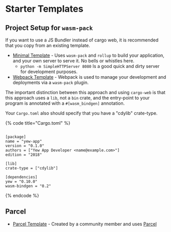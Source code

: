 # Starter Templates

## Project Setup for `wasm-pack`

If you want to use a JS Bundler instead of cargo web, it is recommended that you copy from an existing template.

* [Minimal Template](https://github.com/yewstack/yew-wasm-pack-minimal) - Uses `wasm-pack` and `rollup` to build your application, and your own server to serve it. No bells or whistles here.
  * `python -m SimpleHTTPServer 8080` Is a good quick and dirty server for development purposes.
* [Webpack Template](https://github.com/yewstack/yew-wasm-pack-template) - Webpack is used to manage your development and deployments via a `wasm-pack` plugin.

The important distinction between this approach and using `cargo-web` is that this approach uses a `lib`, not a `bin` crate, and the entry-point to your program is annotated with a `#[wasm_bindgen]` annotation.

Your `Cargo.toml` also should specify that you have a "cdylib" crate-type.

{% code title="Cargo.toml" %}
```text
[package]
name = "yew-app"
version = "0.1.0"
authors = ["Yew App Developer <name@example.com>"]
edition = "2018"

[lib]
crate-type = ["cdylib"]

[dependencies]
yew = "0.10.0"
wasm-bindgen = "0.2"
```
{% endcode %}

## Parcel 

* [Parcel Template](https://github.com/spielrs/yew-parcel-template) - Created by a community member and uses [Parcel](https://parceljs.org/)




